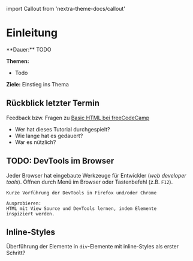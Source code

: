 import Callout from 'nextra-theme-docs/callout'

# Einleitung

<Callout>
  **Dauer:** TODO

  **Themen:**
  - Todo

  **Ziele:** Einstieg ins Thema
</Callout>

## Rückblick letzter Termin

Feedback bzw. Fragen zu [Basic HTML bei freeCodeCamp](https://www.freecodecamp.org/learn/responsive-web-design/)

- Wer hat dieses Tutorial durchgespielt? 
- Wie lange hat es gedauert?
- War es nützlich?

## TODO: DevTools im Browser

Jeder Browser hat eingebaute Werkzeuge für Entwickler
(_web developer tools_). Öffnen durch Menü im Browser
oder Tastenbefehl (z.B. `F12`). 

```
Kurze Vorführung der DevTools in Firefox und/oder Chrome
```

```
Ausprobieren:
HTML mit View Source und DevTools lernen, indem Elemente
inspiziert werden.
```

## Inline-Styles

Überführung der Elemente in `div`-Elemente mit inline-Styles als erster Schritt?
